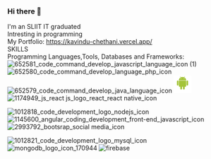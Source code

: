 ### Hi there 👋

I'm an SLIIT IT graduated
<br/>
Intresting in programming
<br/>
My Portfolio: https://kavindu-chethani.vercel.app/
<br/>
SKILLS
<br/>
Programming Languages,Tools, Databases and Frameworks:
<br/>
![652581_code_command_develop_javascript_language_icon (1)](https://user-images.githubusercontent.com/46352484/126873152-846fd7ac-30cd-4d25-a40e-03475afea08f.png)
![652580_code_command_develop_language_php_icon](https://user-images.githubusercontent.com/46352484/126873217-8cd79aed-c204-4a63-a931-bdeec8336caa.png)
![652579_code_command_develop_java_language_icon](https://user-images.githubusercontent.com/46352484/126873262-fd99f712-983c-4e6f-806b-518b18e6ff4a.png)
<img src="https://raw.githubusercontent.com/devicons/devicon/master/icons/android/android-original-wordmark.svg" alt="android" width="40" height="40"/>
![1174949_js_react js_logo_react_react native_icon](https://user-images.githubusercontent.com/46352484/168110271-76315d70-930b-4ee9-9126-16e2837d25e0.png)

![1012818_code_development_logo_nodejs_icon](https://user-images.githubusercontent.com/46352484/126873375-8e7a7493-79ec-4341-bd6b-d357829d1a06.png)
![1145600_angular_coding_development_front-end_javascript_icon](https://user-images.githubusercontent.com/46352484/126873423-af6b9555-af24-42d7-a434-f2fd5e8a8ab7.png)
![2993792_bootsrap_social media_icon](https://user-images.githubusercontent.com/46352484/126873470-032594ab-3537-43c0-abe8-2cd5836a7c13.png)

![1012821_code_development_logo_mysql_icon](https://user-images.githubusercontent.com/46352484/126873582-654b1a06-230c-4657-8173-77187fefac80.png)
![mongodb_logo_icon_170944](https://user-images.githubusercontent.com/46352484/126873629-e88552f9-05af-40b2-9408-29cc9396cc83.png)
<img src="https://www.vectorlogo.zone/logos/firebase/firebase-icon.svg" alt="firebase" width="40" height="40"/>
<br/>


<br/>



